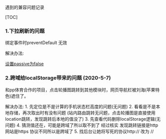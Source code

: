 遇到的兼容问题记录


[TOC]



### 1.下拉刷新的问题

绑定事件时preventDefault 无效 

解决办法:

[设置passive为false](<https://developer.mozilla.org/zh-CN/docs/Web/API/EventTarget/addEventListener>)



### 2.跨域给localStorage带来的问题  (2020-5-7)

和pp体育合作的项目，点击轮播图跳转到其他模块时，网页导航栏被刘海(苹果特色)遮住了。


解决办法:
    1. 先定位是不是计算的手机状态栏高度的问题(无问题)
    2. 看看是不是本地存储，再次取出时有没有问题
        (站内路由跳转无问题，点击轮播图是直接使用location跳转，发现跳转后本地的值没了)
    3. 先查看代码删除localStorage逻辑(无问题)
    4. 猜测值还在，可能是跨域了所以取不到了
        经过核实 发现跳转链接是http  网站是https 协议不同所以是跨域了
    5. 找后台让她将写死的协议http:// 改为 // 

